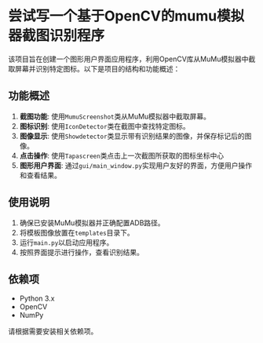 # 尝试写一个基于OpenCV的mumu模拟器截图识别程序

该项目旨在创建一个图形用户界面应用程序，利用OpenCV库从MuMu模拟器中截取屏幕并识别特定图标。以下是项目的结构和功能概述：



## 功能概述

1. **截图功能**: 使用`MumuScreenshot`类从MuMu模拟器中截取屏幕。
2. **图标识别**: 使用`IconDetector`类在截图中查找特定图标。
3. **图像显示**: 使用`Showdetector`类显示带有识别结果的图像，并保存标记后的图像。
4. **点击操作**: 使用`Tapascreen`类点击上一次截图所获取的图标坐标中心
5. **图形用户界面**: 通过`gui/main_window.py`实现用户友好的界面，方便用户操作和查看结果。

## 使用说明

1. 确保已安装MuMu模拟器并正确配置ADB路径。
2. 将模板图像放置在`templates`目录下。
3. 运行`main.py`以启动应用程序。
4. 按照界面提示进行操作，查看识别结果。

## 依赖项

- Python 3.x
- OpenCV
- NumPy

请根据需要安装相关依赖项。